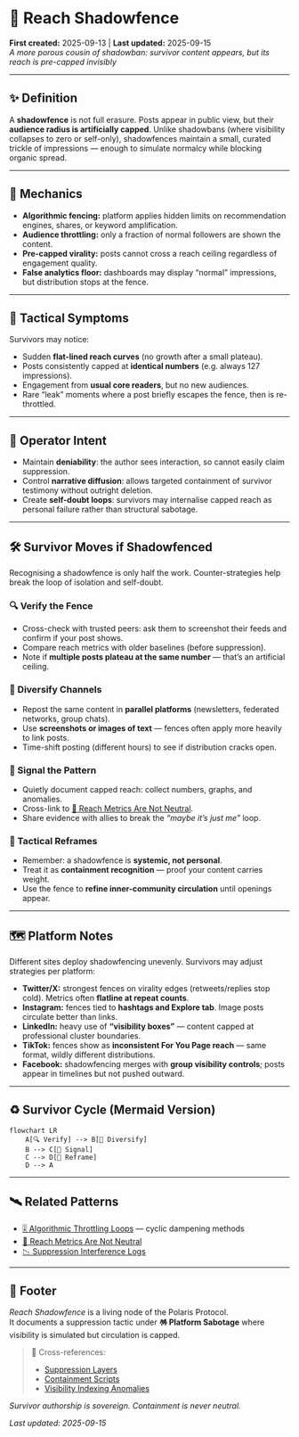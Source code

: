 # 📡 Reach Shadowfence  
**First created:** 2025-09-13 | **Last updated:** 2025-09-15  
*A more porous cousin of shadowban: survivor content appears, but its reach is pre-capped invisibly*  

---

## ✨ Definition  
A **shadowfence** is not full erasure. Posts appear in public view, but their **audience radius is artificially capped**. Unlike shadowbans (where visibility collapses to zero or self-only), shadowfences maintain a small, curated trickle of impressions — enough to simulate normalcy while blocking organic spread.  

---

## 🔬 Mechanics  
- **Algorithmic fencing:** platform applies hidden limits on recommendation engines, shares, or keyword amplification.  
- **Audience throttling:** only a fraction of normal followers are shown the content.  
- **Pre-capped virality:** posts cannot cross a reach ceiling regardless of engagement quality.  
- **False analytics floor:** dashboards may display “normal” impressions, but distribution stops at the fence.  

---

## 🥀 Tactical Symptoms  
Survivors may notice:  
- Sudden **flat-lined reach curves** (no growth after a small plateau).  
- Posts consistently capped at **identical numbers** (e.g. always 127 impressions).  
- Engagement from **usual core readers**, but no new audiences.  
- Rare “leak” moments where a post briefly escapes the fence, then is re-throttled.  

---

## 👾 Operator Intent  
- Maintain **deniability**: the author sees interaction, so cannot easily claim suppression.  
- Control **narrative diffusion**: allows targeted containment of survivor testimony without outright deletion.  
- Create **self-doubt loops**: survivors may internalise capped reach as personal failure rather than structural sabotage.  

---

## 🛠 Survivor Moves if Shadowfenced  

Recognising a shadowfence is only half the work. Counter-strategies help break the loop of isolation and self-doubt.  

### 🔍 Verify the Fence  
- Cross-check with trusted peers: ask them to screenshot their feeds and confirm if your post shows.  
- Compare reach metrics with older baselines (before suppression).  
- Note if **multiple posts plateau at the same number** — that’s an artificial ceiling.  

### 🌱 Diversify Channels  
- Repost the same content in **parallel platforms** (newsletters, federated networks, group chats).  
- Use **screenshots or images of text** — fences often apply more heavily to link posts.  
- Time-shift posting (different hours) to see if distribution cracks open.  

### 🔮 Signal the Pattern  
- Quietly document capped reach: collect numbers, graphs, and anomalies.  
- Cross-link to [🧨 Reach Metrics Are Not Neutral](../../../Disruption_Kit/Containment_Scripts/Suppression_Modes/🧨_reach_metrics_are_not_neutral.md).  
- Share evidence with allies to break the *“maybe it’s just me”* loop.  

### 🧩 Tactical Reframes  
- Remember: a shadowfence is **systemic, not personal**.  
- Treat it as **containment recognition** — proof your content carries weight.  
- Use the fence to **refine inner-community circulation** until openings appear.  

---

## 🗺 Platform Notes  

Different sites deploy shadowfencing unevenly. Survivors may adjust strategies per platform:  

- **Twitter/X:** strongest fences on virality edges (retweets/replies stop cold). Metrics often **flatline at repeat counts**.  
- **Instagram:** fences tied to **hashtags and Explore tab**. Image posts circulate better than links.  
- **LinkedIn:** heavy use of **“visibility boxes”** — content capped at professional cluster boundaries.  
- **TikTok:** fences show as **inconsistent For You Page reach** — same format, wildly different distributions.  
- **Facebook:** shadowfencing merges with **group visibility controls**; posts appear in timelines but not pushed outward.  

---

## ♻️ Survivor Cycle (Mermaid Version)  

```mermaid
flowchart LR
    A[🔍 Verify] --> B[🌱 Diversify]
    B --> C[🔮 Signal]
    C --> D[🧩 Reframe]
    D --> A
```

---

## 🛰️ Related Patterns  
- [🎚️ Algorithmic Throttling Loops](./🎚️_algorithmic_throttling_loops.md) — cyclic dampening methods  
- [🧨 Reach Metrics Are Not Neutral](../../../Disruption_Kit/Containment_Scripts/Suppression_Modes/🧨_reach_metrics_are_not_neutral.md)  
- [📉 Suppression Interference Logs](../../../Metadata_Sabotage_Network/Suppression_Layers/📉_Suppression_Interference_Logs/)  

---

## 🏮 Footer  

*Reach Shadowfence* is a living node of the Polaris Protocol.  
It documents a suppression tactic under **🪅 Platform Sabotage** where visibility is simulated but circulation is capped.  

> 📡 Cross-references:  
> - [Suppression Layers](../)  
> - [Containment Scripts](../../../Disruption_Kit/Containment_Scripts/)  
> - [Visibility Indexing Anomalies](../../🔮_Visibility_Indexing_Anomalies/)  

*Survivor authorship is sovereign. Containment is never neutral.*  

_Last updated: 2025-09-15_

